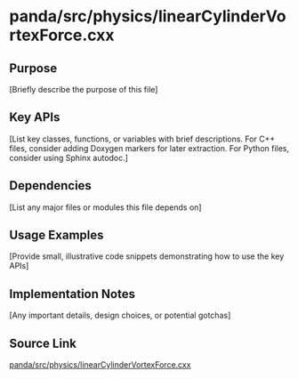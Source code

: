 # panda/src/physics/linearCylinderVortexForce.cxx

## Purpose
[Briefly describe the purpose of this file]

## Key APIs
[List key classes, functions, or variables with brief descriptions.
For C++ files, consider adding Doxygen markers for later extraction.
For Python files, consider using Sphinx autodoc.]

## Dependencies
[List any major files or modules this file depends on]

## Usage Examples
[Provide small, illustrative code snippets demonstrating how to use the key APIs]

## Implementation Notes
[Any important details, design choices, or potential gotchas]

## Source Link
[panda/src/physics/linearCylinderVortexForce.cxx](link_to_source_repository/panda/src/physics/linearCylinderVortexForce.cxx)
